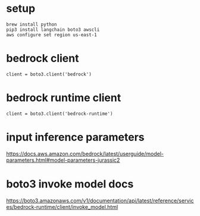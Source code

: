 # setup

```
brew install python
pip3 install langchain boto3 awscli
aws configure set region us-east-1
```

# bedrock client

`client = boto3.client('bedrock')`

# bedrock runtime client

`client = boto3.client('bedrock-runtime')`


# input inference parameters

https://docs.aws.amazon.com/bedrock/latest/userguide/model-parameters.html#model-parameters-jurassic2

# boto3 invoke model docs

https://boto3.amazonaws.com/v1/documentation/api/latest/reference/services/bedrock-runtime/client/invoke_model.html
